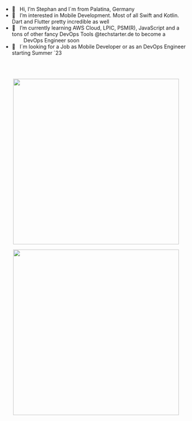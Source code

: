 * 👋 &nbsp; Hi, I’m Stephan and I´m from Palatina, Germany 
* 🫶 &nbsp; I’m interested in Mobile Development. Most of all Swift and Kotlin. Dart and Flutter pretty incredible as well
* 🚀 &nbsp; I’m currently learning AWS Cloud, LPIC, PSM(R), JavaScript and a tons of other fancy DevOps Tools @techstarter.de to become a <br>  &nbsp; &nbsp; &nbsp; &nbsp; DevOps Engineer soon
* 👀 &nbsp; I´m looking for a Job as Mobile Developer or as an DevOps Engineer starting Summer ´23 

<!---
brewdiHQ/brewdiHQ is a ✨ special ✨ repository because its `README.md` (this file) appears on your GitHub profile.
You can click the Preview link to take a look at your changes.
--->

<!---
[![Top Langs](https://github-readme-stats-brewdihq.vercel.app/api/top-langs/?username=brewdiHQ&theme=codeSTACKr&layout=compact&hide_border=true&bg_color=0C1117&card_width=350&langs_count=9&cache_seconds=7200&count_private=true)]()

[![Anurag's GitHub stats](https://github-readme-stats.vercel.app/api?username=brewdiHQ&theme=codeSTACKr&bg_color=0C1117&count_private=true&show_icons=true&hide_border=true&include_all_commits=true&text_bold=false)]()
--->
<br>
<br>

<p align="center" dir="auto">
	<a target="_blank" rel="noopener noreferrer nofollow" href=https://github.com/brewdiHQ/github-readme-stats ><img width="450em" src="https://github-readme-stats-brewdihq.vercel.app/api/?username=brewdiHQ&theme=codeSTACKr&bg_color=0C1117&count_private=true&show_icons=true&hide_border=true&include_all_commits=true&text_bold=false" style="max-width: 100%;"></a>
</p>

<p align="center" dir="auto">
	<a target="_blank" rel="noopener noreferrer nofollow" href="https://github-readme-stats-brewdihq.vercel.app/api/top-langs" ><img width="450em" src="https://github-readme-stats.vercel.app/api/top-langs/?username=brewdiHQ&theme=codeSTACKr&layout=compact&hide_border=true&bg_color=0C1117&card_width=350&langs_count=9&cache_seconds=7200&count_private=true"style="max-width: 100%;"></a>
</p>
